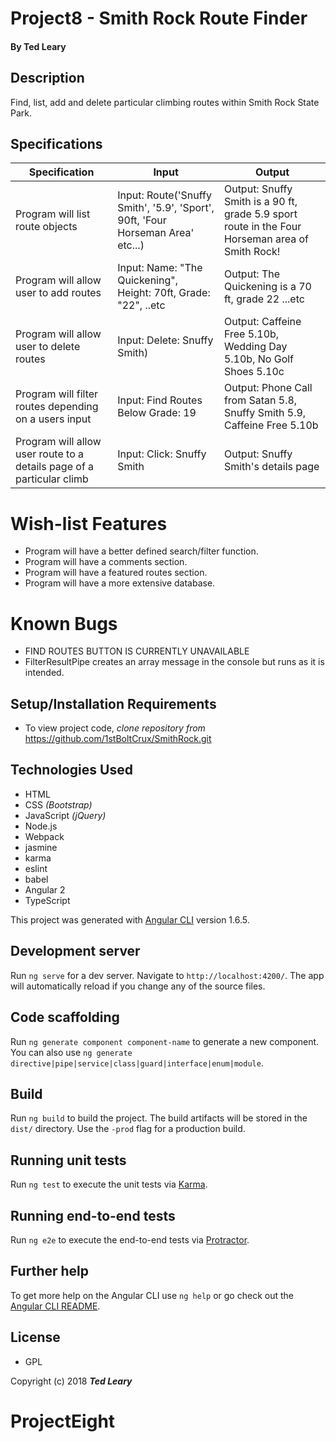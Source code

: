 # **Project8 - Smith Rock Route Finder**

#### By Ted Leary

## Description

Find, list, add and delete particular climbing routes within Smith Rock State Park.

## Specifications

| Specification | Input | Output |
| --- | --- | --- |
| Program will list route objects | Input: Route('Snuffy Smith', '5.9', 'Sport', 90ft, 'Four Horseman Area' etc...) | Output: Snuffy Smith is a 90 ft, grade 5.9 sport route in the Four Horseman area of Smith Rock!  |
| Program will allow user to add routes | Input: Name: "The Quickening", Height: 70ft, Grade: "22", ..etc  | Output: The Quickening is a 70 ft, grade 22 ...etc  |
| Program will allow user to delete routes | Input: Delete: Snuffy Smith) | Output: Caffeine Free 5.10b, Wedding Day 5.10b, No Golf Shoes 5.10c  |
| Program will filter routes depending on a users input | Input: Find Routes Below Grade: 19 | Output: Phone Call from Satan 5.8, Snuffy Smith 5.9, Caffeine Free 5.10b  |
| Program will allow user route to a details page of a particular climb | Input: Click: Snuffy Smith  | Output: Snuffy Smith's details page  |


# Wish-list Features
* Program will have a better defined search/filter function.
* Program will have a comments section.
* Program will have a featured routes section.
* Program will have a more extensive database.

# Known Bugs

* FIND ROUTES BUTTON IS CURRENTLY UNAVAILABLE
* FilterResultPipe creates an array message in the console but runs as it is intended.



## Setup/Installation Requirements

* To view project code, _clone repository from_ https://github.com/1stBoltCrux/SmithRock.git


## Technologies Used

* HTML
* CSS _(Bootstrap)_
* JavaScript _(jQuery)_
* Node.js
* Webpack
* jasmine
* karma
* eslint
* babel
* Angular 2
* TypeScript


This project was generated with [Angular CLI](https://github.com/angular/angular-cli) version 1.6.5.

## Development server

Run `ng serve` for a dev server. Navigate to `http://localhost:4200/`. The app will automatically reload if you change any of the source files.

## Code scaffolding

Run `ng generate component component-name` to generate a new component. You can also use `ng generate directive|pipe|service|class|guard|interface|enum|module`.

## Build

Run `ng build` to build the project. The build artifacts will be stored in the `dist/` directory. Use the `-prod` flag for a production build.

## Running unit tests

Run `ng test` to execute the unit tests via [Karma](https://karma-runner.github.io).

## Running end-to-end tests

Run `ng e2e` to execute the end-to-end tests via [Protractor](http://www.protractortest.org/).

## Further help

To get more help on the Angular CLI use `ng help` or go check out the [Angular CLI README](https://github.com/angular/angular-cli/blob/master/README.md).

## License

* GPL

Copyright (c) 2018 **_Ted Leary_**

# ProjectEight
